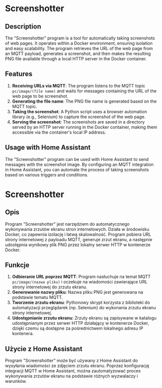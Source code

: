 # Screenshotter

## Description
The "Screenshotter" program is a tool for automatically taking screenshots of web pages. It operates within a Docker environment, ensuring isolation and easy scalability. The program retrieves the URL of the web page from an MQTT payload, generates a screenshot, and then makes the resulting PNG file available through a local HTTP server in the Docker container.

## Features
1. **Receiving URLs via MQTT**: The program listens to the MQTT topic `pc/image/(file name)` and waits for messages containing the URL of the web page to be screenshot.
2. **Generating the file name**: The PNG file name is generated based on the MQTT topic.
3. **Taking the screenshot**: A Python script uses a browser automation library (e.g., Selenium) to capture the screenshot of the web page.
4. **Serving the screenshot**: The screenshots are saved in a directory served by an HTTP server running in the Docker container, making them accessible via the container's local IP address.

## Usage with Home Assistant
The "Screenshotter" program can be used with Home Assistant to send messages with the screenshot image. By configuring an MQTT integration in Home Assistant, you can automate the process of taking screenshots based on various triggers and conditions.

# Screenshotter

## Opis
Program "Screenshotter" jest narzędziem do automatycznego wykonywania zrzutów ekranu stron internetowych. Działa w środowisku Docker, co zapewnia izolację i łatwą skalowalność. Program pobiera URL strony internetowej z payloadu MQTT, generuje zrzut ekranu, a następnie udostępnia wynikowy plik PNG przez lokalny serwer HTTP w kontenerze Docker.

## Funkcje
1. **Odbieranie URL poprzez MQTT**: Program nasłuchuje na temat MQTT `pc/image/(nazwa pliku)` i oczekuje na wiadomości zawierające URL strony internetowej do zrzutu ekranu.
2. **Generowanie nazwy pliku**: Nazwa pliku PNG jest generowana na podstawie tematu MQTT.
3. **Tworzenie zrzutu ekranu**: Pythonowy skrypt korzysta z biblioteki do automatyzacji przeglądarek (np. Selenium) do wykonania zrzutu ekranu strony internetowej.
4. **Udostępnianie zrzutu ekranu**: Zrzuty ekranu są zapisywane w katalogu udostępnianym przez serwer HTTP działający w kontenerze Docker, dzięki czemu są dostępne za pośrednictwem lokalnego adresu IP kontenera.

## Użycie z Home Assistant
Program "Screenshotter" może być używany z Home Assistant do wysyłania wiadomości ze zdjęciem zrzutu ekranu. Poprzez konfigurację integracji MQTT w Home Assistant, można zautomatyzować proces wykonywania zrzutów ekranu na podstawie różnych wyzwalaczy i warunków.
